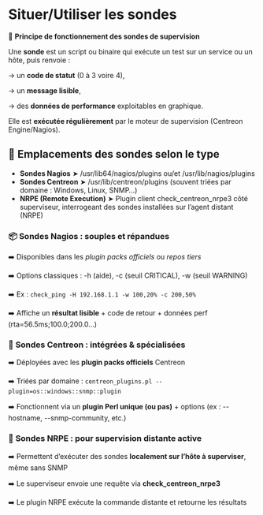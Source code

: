 # Situer/Utiliser les sondes

🔧 **Principe de fonctionnement des sondes de supervision**

Une **sonde** est un script ou binaire qui exécute un test sur un service ou un hôte, puis renvoie :

→ un **code de statut** (0 à 3 voire 4),

→ un **message lisible**,

→ des **données de performance** exploitables en graphique.

Elle est **exécutée régulièrement** par le moteur de supervision (Centreon Engine/Nagios).



## 📁 **Emplacements des sondes selon le type**

- **Sondes Nagios** ➤ /usr/lib64/nagios/plugins ou/et /usr/lib/nagios/plugins
- **Sondes Centreon** ➤ /usr/lib/centreon/plugins (souvent triées par domaine : Windows, Linux, SNMP…)
- **NRPE (Remote Execution)** ➤ Plugin client check_centreon_nrpe3 côté superviseur, interrogeant des sondes installées sur l’agent distant (NRPE)





### 📦 **Sondes Nagios : souples et répandues**

➡️ Disponibles dans les *plugin packs officiels* ou *repos tiers*

➡️ Options classiques : -h (aide), -c (seuil CRITICAL), -w (seuil WARNING)

➡️ Ex : `check_ping -H 192.168.1.1 -w 100,20% -c 200,50%`

➡️ Affiche un **résultat lisible** + code de retour + données perf (rta=56.5ms;100.0;200.0...)



### 🧪 **Sondes Centreon : intégrées & spécialisées**

➡️ Déployées avec les **plugin packs officiels** Centreon

➡️ Triées par domaine : `centreon_plugins.pl --plugin=os::windows::snmp::plugin`

➡️ Fonctionnent via un **plugin Perl unique (ou pas)** + options (ex : --hostname, --snmp-community, etc.)



### 📡 **Sondes NRPE : pour supervision distante active**

➡️ Permettent d’exécuter des sondes **localement sur l’hôte à superviser**, même sans SNMP

➡️ Le superviseur envoie une requête via **check_centreon_nrpe3**

➡️ Le plugin NRPE exécute la commande distante et retourne les résultats

